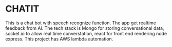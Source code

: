 # CHATIT

This is a chat bot with speech recognize function.
The app get realtime feedback from AI. 
The tech stack is Mongo for storing conversational data, socket.io to allow real time converstation, react for front end rendering node express.
This project has AWS lambda automation.
